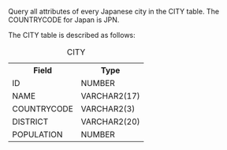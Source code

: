 Query all attributes of every Japanese city in the CITY table. The COUNTRYCODE for Japan is JPN.

The CITY table is described as follows:
<table>
  <caption>CITY</caption>
  <tr>
    <th>Field</th>
    <th>Type</th>
  </tr>
  <tr>
    <td>ID</td>
    <td>NUMBER</td>
  </tr>
  <tr>
    <td>NAME</td>
    <td>VARCHAR2(17)</td>
  </tr>
  <tr>
    <td>COUNTRYCODE</td>
    <td>VARCHAR2(3)</td>
  </tr>
  <tr>
    <td>DISTRICT</td>
    <td>VARCHAR2(20)</td>
  </tr>
  <tr>
    <td>POPULATION</td>
    <td>NUMBER</td>
  </tr>
</table>